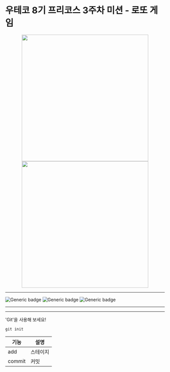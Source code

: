 # 우테코 8기 프리코스 3주차 미션 - 로또 게임
<p style="text-align: center">
  <img src="https://github.com/user-attachments/assets/8ea2104b-2e3c-4333-9f69-d641057ca8e0" width="400px">
  <img src= "https://github.com/user-attachments/assets/de5853f8-2604-4dcf-b07d-b8f393445435" width="400">
</p>

---

![Generic badge](https://img.shields.io/badge/precource-week3-green.svg)
![Generic badge](https://img.shields.io/badge/test-0_pass-blue.svg)
![Generic badge](https://img.shields.io/badge/version-1.0.1-brightgreen.svg)

---


---
'Git'을 사용해 보세요!
```
git init
```
|기능|설명|
|---|---|
|add|스테이지|
|commit|커밋|
